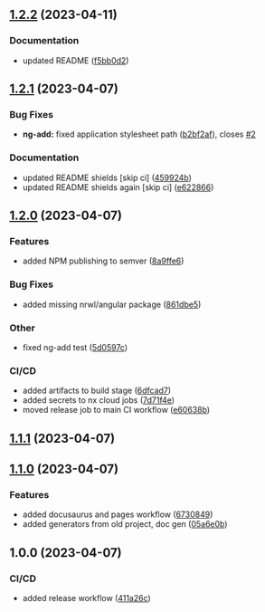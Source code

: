 ## [1.2.2](https://github.com/nxfullstack/style-lib/compare/v1.2.1...v1.2.2) (2023-04-11)


### Documentation

* updated README ([f5bb0d2](https://github.com/nxfullstack/style-lib/commit/f5bb0d2866208f3af7987322cef811462200056a))

## [1.2.1](https://github.com/nxfullstack/style-lib/compare/v1.2.0...v1.2.1) (2023-04-07)

### Bug Fixes

- **ng-add:** fixed application stylesheet path ([b2bf2af](https://github.com/nxfullstack/style-lib/commit/b2bf2afca17de000f601616dd31b899fa8d47a2b)), closes [#2](https://github.com/nxfullstack/style-lib/issues/2)

### Documentation

- updated README shields [skip ci] ([459924b](https://github.com/nxfullstack/style-lib/commit/459924bfd4c285793ab88cf4008f4cc4212d5147))
- updated README shields again [skip ci] ([e622866](https://github.com/nxfullstack/style-lib/commit/e6228668dbd76538f7156888f93a4de8b914ae2b))

## [1.2.0](https://github.com/nxfullstack/style-lib/compare/v1.1.1...v1.2.0) (2023-04-07)

### Features

- added NPM publishing to semver ([8a9ffe6](https://github.com/nxfullstack/style-lib/commit/8a9ffe628553c23c23e480e57575d8440e7f9405))

### Bug Fixes

- added missing nrwl/angular package ([861dbe5](https://github.com/nxfullstack/style-lib/commit/861dbe54c39466d8e0d37760e8edcb12b3cc9382))

### Other

- fixed ng-add test ([5d0597c](https://github.com/nxfullstack/style-lib/commit/5d0597c2ef3a9607605efb9be3aa0b17ff745036))

### CI/CD

- added artifacts to build stage ([6dfcad7](https://github.com/nxfullstack/style-lib/commit/6dfcad7faaa3b2889034f6d7655f8ad651ef4441))
- added secrets to nx cloud jobs ([7d71f4e](https://github.com/nxfullstack/style-lib/commit/7d71f4e17c461be8e9c485fecf84c48b3487b793))
- moved release job to main CI workflow ([e60638b](https://github.com/nxfullstack/style-lib/commit/e60638b97131bbc5f0248a983c446a431c96c505))

## [1.1.1](https://github.com/nxfullstack/style-lib/compare/v1.1.0...v1.1.1) (2023-04-07)

## [1.1.0](https://github.com/nxfullstack/style-lib/compare/v1.0.0...v1.1.0) (2023-04-07)

### Features

- added docusaurus and pages workflow ([6730849](https://github.com/nxfullstack/style-lib/commit/6730849d9e1b7d25312cc5786dc38067aa5c742a))
- added generators from old project, doc gen ([05a6e0b](https://github.com/nxfullstack/style-lib/commit/05a6e0b02ff7b7b6ef4e74530bc4f562cbbd8a5c))

## 1.0.0 (2023-04-07)

### CI/CD

- added release workflow ([411a26c](https://github.com/nxfullstack/style-lib/commit/411a26c95c088a5efe0b676293086d48eb7cf215))
